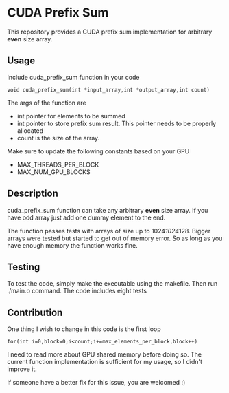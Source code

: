 # CUDA Prefix Sum
This repository provides a CUDA prefix sum implementation for arbitrary **even** size array.

## Usage
Include cuda_prefix_sum function in your code	

    void cuda_prefix_sum(int *input_array,int *output_array,int count)
   
   The args of the function are 
 - int pointer for elements to be summed
 - int pointer to store prefix sum result. This pointer needs to be properly allocated
 - count is the size of the array. 

Make sure to update the following constants based on your GPU
 - MAX_THREADS_PER_BLOCK
 - MAX_NUM_GPU_BLOCKS

## Description
cuda_prefix_sum function can take any arbitrary **even** size array. If you have odd array just add one dummy element to the end.

The function passes tests with arrays of size up to 1024*1024*128. Bigger arrays were tested but started to get out of memory error. So as long as you have enough memory the function works fine.

## Testing
To test the code, simply make the executable using the makefile. Then run ./main.o command.
The code includes eight tests

## Contribution

One thing I wish to change in this code is the first loop

    for(int i=0,block=0;i<count;i+=max_elements_per_block,block++)
  
I need to read more about GPU shared memory before doing so. The current function implementation is sufficient for my usage, so I didn't improve it. 

If someone have a better fix for this issue, you are welcomed :)

